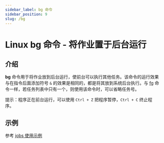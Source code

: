 ```yaml
---
sidebar_label: bg 命令
sidebar_position: 9
slug: /bg
---
```


# Linux bg 命令 - 将作业置于后台运行



## 介绍

**bg** 命令用于将作业放到后台运行，使前台可以执行其他任务。该命令的运行效果与在指令后面添加符号 `&` 的效果是相同的，都是将其放到系统后台执行。与 [fg](/linux-command/fg/) 命令一样，若任务列表中只有一个，则使用该命令时，可以省略任务号。

提示：程序正在前台运行，可以使用 `Ctrl + Z` 把程序暂停，`Ctrl + C` 终止程序。



## 示例

参考 [jobs 使用示例](/linux-command/jobs/)


